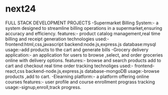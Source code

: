 # next24
FULL STACK DEVELOPMENT PROJECTS
-Supermarket Billing System:-
a system designed to streamline billing operations in a supermarket,ensuring accuracy and efficiency.
features:-
product catalog management,real time billing and receipt generation
technologies used:-
frontend:html,css,javascript
backend:node.js,express.js
database:mysql
usage:-add products to the cart and generate bills
-Grocery delivery application:-
an application for users to browse ,select, and order groceries online with delivery options.
features:-
browse and search products
add to cart and checkout
real time order tracking
technoliges used:-
frontend-react,css
backend-node.js,express.js
database-mongoDB
usage:-browse products ,add to cart.
-Elearning platform:-
a platform offering online courses
features:-
user profile and course enrollment
prograss tracking
usage:-signup,enroll,track progress.
